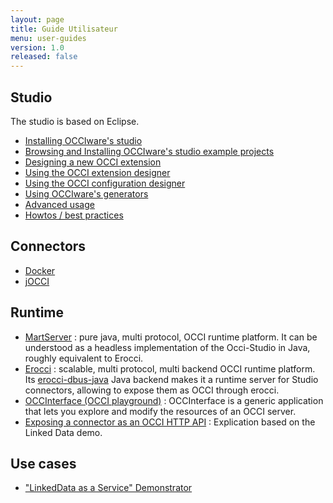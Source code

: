 ```yaml
---
layout: page
title: Guide Utilisateur
menu: user-guides
version: 1.0
released: false
---
```


## Studio

The studio is based on Eclipse.

* [Installing OCCIware's studio](studio-installation.html)
* [Browsing and Installing OCCIware's studio example projects](studio-examples.html)
* [Designing a new OCCI extension](studio-new-occi-extension.html)
* [Using the OCCI extension designer](studio-extension-designer.html)
* [Using the OCCI configuration designer](studio-configuration-designer.html)
* [Using OCCIware's generators](studio-generators.html)
* [Advanced usage](studio-advanced-usage.html)
* [Howtos / best practices](howtos.html)

## Connectors

* [Docker](connector-docker.html)
* [jOCCI](connector-jocci.html)

## Runtime

* [MartServer](https://github.com/occiware/MartServer) : pure java, multi protocol, OCCI runtime platform. It can be understood as a headless implementation of the Occi-Studio in Java, roughly equivalent to Erocci.
* [Erocci](http://erocci.ow2.org) : scalable, multi protocol, multi backend OCCI runtime platform. Its [erocci-dbus-java](http://github.com/occiware/erocci-dbus-java) Java backend makes it a runtime server for Studio connectors, allowing to expose them as OCCI through erocci.
* [OCCInterface (OCCI playground)](runtime-occinterface.html) : OCCInterface is a generic application that lets you explore and modify the resources of an OCCI server.
* [Exposing a connector as an OCCI HTTP API](runtime-expose-a-connector-as-OCCI-HTTP.html) : Explication based on the Linked Data demo.

## Use cases

* ["LinkedData as a Service" Demonstrator](use-cases-ldaas-demonstrator.html)
